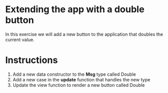 # Extending the app with a double button

In this exercise we will add a new button to the application that doubles the current value.

# Instructions

1. Add a new data constructor to the **Msg** type called Double
2. Add a new case in the **update** function that handles the new type
3. Update the view function to render a new button called Double


